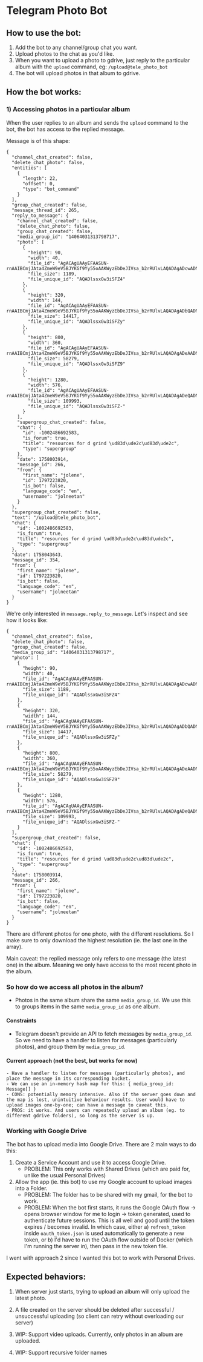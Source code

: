 # Telegram Photo Bot

## How to use the bot:

1. Add the bot to any channel/group chat you want.
2. Upload photos to the chat as you'd like.
3. When you want to upload a photo to gdrive, just reply to the particular album with the `upload` command, eg: `/upload@tele_photo_bot`
4. The bot will upload photos in that album to gdrive.

## How the bot works:

### 1) Accessing photos in a particular album

When the user replies to an album and sends the `upload` command to the bot, the bot has access to the replied message.

Message is of this shape:

```
{
  "channel_chat_created": false,
  "delete_chat_photo": false,
  "entities": [
    {
      "length": 22,
      "offset": 0,
      "type": "bot_command"
    }
  ],
  "group_chat_created": false,
  "message_thread_id": 265,
  "reply_to_message": {
    "channel_chat_created": false,
    "delete_chat_photo": false,
    "group_chat_created": false,
    "media_group_id": "14064031313798717",
    "photo": [
      {
        "height": 90,
        "width": 40,
        "file_id": "AgACAgUAAyEFAASUN-rnAAIBCmjJAta4ZmeW9eV5BJYKGf9Yy55oAAKWyzEbDeJIVsa_b2rRUlvLAQADAgADcwADNgQ",
        "file_size": 1189,
        "file_unique_id": "AQADlssxGw3iSFZ4"
      },
      {
        "height": 320,
        "width": 144,
        "file_id": "AgACAgUAAyEFAASUN-rnAAIBCmjJAta4ZmeW9eV5BJYKGf9Yy55oAAKWyzEbDeJIVsa_b2rRUlvLAQADAgADbQADNgQ",
        "file_size": 14417,
        "file_unique_id": "AQADlssxGw3iSFZy"
      },
      {
        "height": 800,
        "width": 360,
        "file_id": "AgACAgUAAyEFAASUN-rnAAIBCmjJAta4ZmeW9eV5BJYKGf9Yy55oAAKWyzEbDeJIVsa_b2rRUlvLAQADAgADeAADNgQ",
        "file_size": 58279,
        "file_unique_id": "AQADlssxGw3iSFZ9"
      },
      {
        "height": 1280,
        "width": 576,
        "file_id": "AgACAgUAAyEFAASUN-rnAAIBCmjJAta4ZmeW9eV5BJYKGf9Yy55oAAKWyzEbDeJIVsa_b2rRUlvLAQADAgADeQADNgQ",
        "file_size": 109993,
        "file_unique_id": "AQADlssxGw3iSFZ-"
      }
    ],
    "supergroup_chat_created": false,
    "chat": {
      "id": -1002486692583,
      "is_forum": true,
      "title": "resources for d grind \ud83d\ude2c\ud83d\ude2c",
      "type": "supergroup"
    },
    "date": 1758003914,
    "message_id": 266,
    "from": {
      "first_name": "jolene",
      "id": 1797223820,
      "is_bot": false,
      "language_code": "en",
      "username": "jolneetan"
    }
  },
  "supergroup_chat_created": false,
  "text": "/upload@tele_photo_bot",
  "chat": {
    "id": -1002486692583,
    "is_forum": true,
    "title": "resources for d grind \ud83d\ude2c\ud83d\ude2c",
    "type": "supergroup"
  },
  "date": 1758043643,
  "message_id": 354,
  "from": {
    "first_name": "jolene",
    "id": 1797223820,
    "is_bot": false,
    "language_code": "en",
    "username": "jolneetan"
  }
}
```

We're only interested in `message.reply_to_message`. Let's inspect and see how it looks like:

```
{
  "channel_chat_created": false,
  "delete_chat_photo": false,
  "group_chat_created": false,
  "media_group_id": "14064031313798717",
  "photo": [
    {
      "height": 90,
      "width": 40,
      "file_id": "AgACAgUAAyEFAASUN-rnAAIBCmjJAta4ZmeW9eV5BJYKGf9Yy55oAAKWyzEbDeJIVsa_b2rRUlvLAQADAgADcwADNgQ",
      "file_size": 1189,
      "file_unique_id": "AQADlssxGw3iSFZ4"
    },
    {
      "height": 320,
      "width": 144,
      "file_id": "AgACAgUAAyEFAASUN-rnAAIBCmjJAta4ZmeW9eV5BJYKGf9Yy55oAAKWyzEbDeJIVsa_b2rRUlvLAQADAgADbQADNgQ",
      "file_size": 14417,
      "file_unique_id": "AQADlssxGw3iSFZy"
    },
    {
      "height": 800,
      "width": 360,
      "file_id": "AgACAgUAAyEFAASUN-rnAAIBCmjJAta4ZmeW9eV5BJYKGf9Yy55oAAKWyzEbDeJIVsa_b2rRUlvLAQADAgADeAADNgQ",
      "file_size": 58279,
      "file_unique_id": "AQADlssxGw3iSFZ9"
    },
    {
      "height": 1280,
      "width": 576,
      "file_id": "AgACAgUAAyEFAASUN-rnAAIBCmjJAta4ZmeW9eV5BJYKGf9Yy55oAAKWyzEbDeJIVsa_b2rRUlvLAQADAgADeQADNgQ",
      "file_size": 109993,
      "file_unique_id": "AQADlssxGw3iSFZ-"
    }
  ],
  "supergroup_chat_created": false,
  "chat": {
    "id": -1002486692583,
    "is_forum": true,
    "title": "resources for d grind \ud83d\ude2c\ud83d\ude2c",
    "type": "supergroup"
  },
  "date": 1758003914,
  "message_id": 266,
  "from": {
    "first_name": "jolene",
    "id": 1797223820,
    "is_bot": false,
    "language_code": "en",
    "username": "jolneetan"
  }
}
```

There are different photos for one photo, with the different resolutions. So I make sure to only download the highest resolution (ie. the last one in the array).

Main caveat: the replied message only refers to one message (the latest one) in the album. Meaning we only have access to the most recent photo in the album.

### So how do we access all photos in the album?

- Photos in the same album share the same `media_group_id`. We use this to groups items in the same `media_group_id` as one album.

#### Constraints

- Telegram doesn't provide an API to fetch messages by `media_group_id`. So we need to have a handler to listen for messages (particularly photos), and group them by `media_group_id`.

#### Current approach (not the best, but works for now)

    - Have a handler to listen for messages (particularly photos), and place the message in its corresponding bucket.
    - We can use an in-memory hash map for this: { media_group_id: Message[] }
    - CONS: potentially memory intensive. Also if the server goes down and the map is lost, unintuitive behaviour results. User would have to upload images one-by-one; can have a message to caveat this.
    - PROS: it works. And users can repeatedly upload an album (eg. to different gdrive folders), so long as the server is up.

### Working with Google Drive

The bot has to upload media into Google Drive. There are 2 main ways to do this:

1. Create a Service Account and use it to access Google Drive.
   - PROBLEM: This only works with Shared Drives (which are paid for, unlike the usual Personal Drives)
2. Allow the app (ie. this bot) to use my Google account to upload images into a Folder.
   - PROBLEM: The folder has to be shared with my gmail, for the bot to work.
   - PROBLEM: When the bot first starts, it runs the Google OAuth flow -> opens browser window for me to login -> token generated, used to authenticate future sessions. This is all well and good until the token expires / becomes invalid. In which case, either a) `refresh_token` inside `oauth_token.json` is used automatically to generate a new token, or b) I'd have to run the OAuth flow outside of Docker (which I'm running the server in), then pass in the new token file.

I went with approach 2 since I wanted this bot to work with Personal Drives.

## Expected behaviors:

1. When server just starts, trying to upload an album will only upload the latest photo.
2. A file created on the server should be deleted after successful / unsuccessful uploading (so client can retry without overloading our server)

3. WIP: Support video uploads. Currently, only photos in an album are uploaded.
4. WIP: Support recursive folder names
